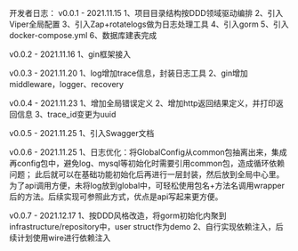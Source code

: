 开发者日志：
v0.0.1 - 2021.11.15
1、项目目录结构按DDD领域驱动编排
2、引入Viper全局配置
3、引入Zap+rotatelogs做为日志处理工具
4、引入gorm
5、引入docker-compose.yml
6、数据库建表完成

v0.0.2 - 2021.11.16
1、gin框架接入

v0.0.3 - 2021.11.20
1、log增加trace信息，封装日志工具
2、gin增加middleware，logger、recovery

v0.0.4 - 2021.11.23
1、增加全局错误定义
2、增加http返回结果定义，并打印返回信息
3、trace_id变更为uuid

v0.0.5 - 2021.11.25
1、引入Swagger文档

v0.0.6 - 2021.11.25
1、日志优化：将GlobalConfig从common包抽离出来，集成再config包中，避免log、mysql等初始化时需要引用common包，造成循环依赖问题；
此后就可以在基础功能初始化后再进行一层封装，然后放到全局中心里。为了api调用方便，未将log放到global中，可轻松使用包名+方法名调用wrapper后的方法。后续实现可参照此方式，优点是api写起来更方便。

v0.0.7 - 2021.12.17
1、按DDD风格改造，将gorm初始化内聚到infrastructure/repository中，user struct作为demo
2、自行实现依赖注入，后续计划使用wire进行依赖注入

